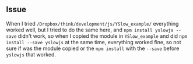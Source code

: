 ## Issue

When I tried `/Dropbox/think/development/js/YSlow_example/` everything worked well, but I tried to do the same here, and `npm install yslowjs --save` didn't work, so when I copied the module in `YSlow_example` and did `npm install --save yslowjs` at the same time, everything worked fine, so not sure if was the module copied or the `npm install` with the `--save` before `yslowjs` that worked.
